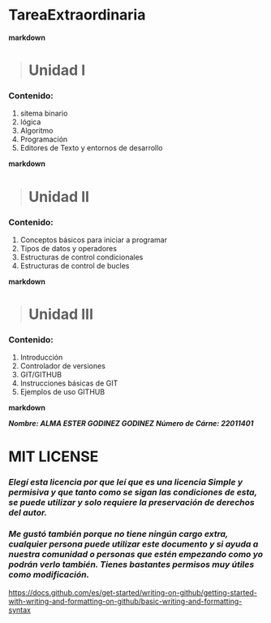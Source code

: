 # TareaExtraordinaria

**markdown**

> # Unidad I
### Contenido:
1. sitema binario
2. lógica
3. Algoritmo
4. Programación
5. Editores de Texto y entornos de desarrollo


**markdown**

> # Unidad II
### Contenido:
1. Conceptos básicos para iniciar a programar
2. Tipos de datos y operadores
3. Estructuras de control condicionales
4. Estructuras de control de bucles


**markdown**

> # Unidad III
### Contenido:
1. Introducción
2. Controlador de versiones
3. GIT/GITHUB
4. Instrucciones básicas de GIT
5. Ejemplos de uso GITHUB


**markdown**

***Nombre: _ALMA ESTER GODINEZ GODINEZ_***
***Número de Cárne: _22011401_***
# MIT LICENSE
### _Elegí esta licencia por que leí que es una licencia Simple y permisiva y que tanto como se sigan las condiciones de esta, se puede utilizar y solo requiere la preservación de derechos del autor._

### _Me gustó también porque no tiene ningún cargo extra, cualquier persona puede utilizar este documento y si ayuda a nuestra comunidad o personas que estén empezando como yo podrán verlo también. Tienes bastantes permisos muy útiles como modificación._

<https://docs.github.com/es/get-started/writing-on-github/getting-started-with-writing-and-formatting-on-github/basic-writing-and-formatting-syntax>
